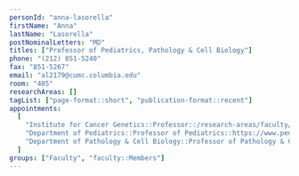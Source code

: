 ```yaml
---
personId: "anna-lasorella"
firstName: "Anna"
lastName: "Lasorella"
postNominalLetters: "MD"
titles: ["Professor of Pediatrics, Pathology & Cell Biology"]
phone: "(212) 851-5240"
fax: "851-5267"
email: "al2179@cumc.columbia.edu"
room: "405"
researchAreas: []
tagList: ["page-format::short", "publication-format::recent"]
appointments:
  [
    "Institute for Cancer Genetics::Professor::/research-areas/faculty/anna-lasorella",
    "Department of Pediatrics::Professor of Pediatrics::https://www.pediatrics.columbia.edu/profile/anna-lasorella-md",
    "Department of Pathology & Cell Biology::Professor of Pathology & Cell Biology::https://www.pathology.columbia.edu/profile/anna-lasorella-md",
  ]
groups: ["Faculty", "faculty::Members"]
---
```

